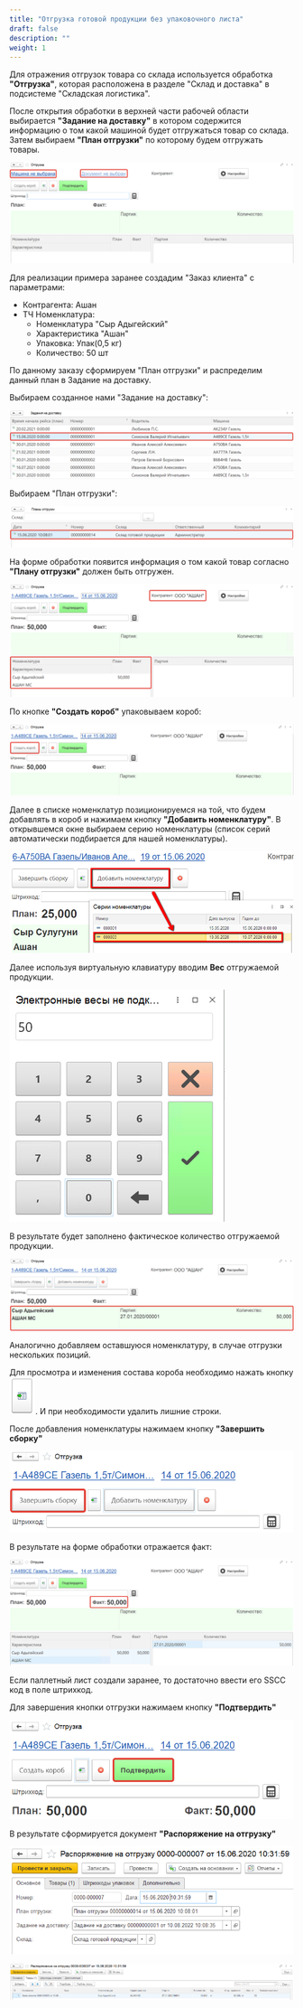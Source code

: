 ```yaml
---
title: "Отгрузка готовой продукции без упаковочного листа"
draft: false
description: ""
weight: 1
---
```


Для отражения отгрузок товара со склада используется обработка **"Отгрузка"**, которая расположена в разделе "Склад и доставка" в подсистеме "Складская логистика".

После открытия обработки в верхней части рабочей области выбирается **"Задание на доставку"** в котором содержится информацию о том какой машиной будет отгружаться товар со склада. Затем выбираем **"План отгрузки"** по которому будем отгружать товары.

![1](1.png)

Для реализации примера заранее создадим "Заказ клиента" с параметрами:

- Контрагента: Ашан
- ТЧ Номенклатура:
  - Номенклатура "Сыр Адыгейский"
  - Характеристика "Ашан"
  - Упаковка: Упак(0,5 кг)
  - Количество: 50 шт

По данному заказу сформируем "План отгрузки" и распределим данный план в Задание на доставку. 

Выбираем созданное нами "Задание на доставку":

![2](2.png)

Выбираем "План отгрузки":

![3](3.png)

На форме обработки появится информация о том какой товар согласно **"Плану отгрузки"** должен быть отгружен.

![4](4.png)

По кнопке **"Создать короб"** упаковываем короб:

![5](5.png)

Далее в списке номенклатур позиционируемся на той, что будем добавлять в короб и нажимаем кнопку **"Добавить номенклатуру"**. В открывшемся окне выбираем серию номенклатуры (список серий автоматически подбирается для нашей номенклатуры).

![6](6.png)

Далее используя виртуальную клавиатуру вводим **Вес** отгружаемой продукции.

![7](7.png)

В результате будет заполнено фактическое количество отгружаемой продукции.

![8](8.png)

Аналогично добавляем оставшуюся номенклатуру, в случае отгрузки нескольких позиций.

Для просмотра и изменения состава короба необходимо нажать кнопку ![9](9.png). И при необходимости удалить лишние строки.

После добавления номенклатуры нажимаем кнопку **"Завершить сборку"**

![10](10.png)

В результате на форме обработки отражается факт:

![11](11.png)

Если паллетный лист создали заранее, то достаточно ввести его SSCC код в поле штрихкод.

Для завершения кнопки отгрузки нажимаем кнопку **"Подтвердить"**

![12](12.png)

В результате сформируется документ **"Распоряжение на отгрузку"**

![13](13.png)

![14](14.png)
